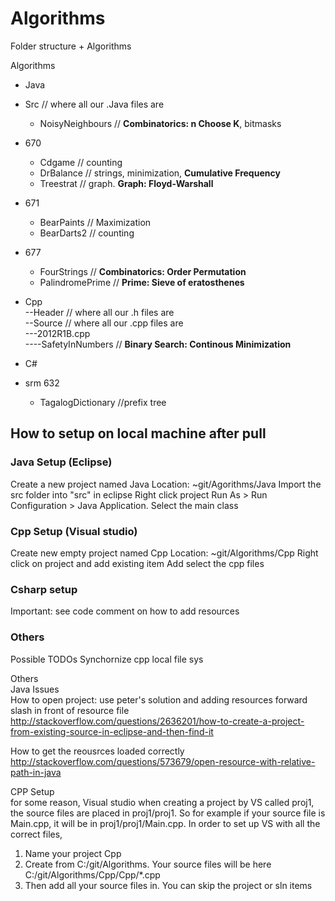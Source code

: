 # Algorithms

Folder structure + Algorithms

Algorithms  
* Java  
 * Src // where all our .Java files are  
   * NoisyNeighbours // **Combinatorics: n Choose K**, bitmasks    
 * 670  
   * Cdgame // counting  
    * DrBalance  // strings, minimization, __Cumulative Frequency__    
    * Treestrat  // graph. **Graph: Floyd-Warshall**    
 * 671  
   * BearPaints // Maximization  
    * BearDarts2  // counting  
 * 677  
   * FourStrings  // **Combinatorics: Order Permutation**  
    * PalindromePrime // **Prime: Sieve of eratosthenes**    
* Cpp  
--Header // where all our .h files are  
--Source // where all our .cpp files are  
---2012R1B.cpp  
----SafetyInNumbers // **Binary Search: Continous Minimization**   
  
* C#  
 * srm 632  
   * TagalogDictionary //prefix tree   

<h2>How to setup on local machine after pull</h2>  
  
<h3>Java Setup (Eclipse)</h3>  
Create a new project named Java  
Location: ~git/Agorithms/Java  
Import the src folder into "src" in eclipse  
Right click project Run As > Run Configuration > Java Application. Select the main class  
  
<h3>Cpp Setup (Visual studio)</h3>  
Create new empty project named Cpp  
Location: ~git/Algorithms/Cpp     
Right click on project and add existing item  
Add select the cpp files
  
<h3>Csharp setup</h3>  
Important: see code comment on how to add resources
  
  
<h3>Others</h3>
Possible TODOs  
Synchornize cpp local file sys  

Others  
Java Issues  
How to open project: use peter's solution and adding resources forward slash in front of resource file  
http://stackoverflow.com/questions/2636201/how-to-create-a-project-from-existing-source-in-eclipse-and-then-find-it  

How to get the reousrces loaded  correctly
http://stackoverflow.com/questions/573679/open-resource-with-relative-path-in-java  
  
CPP Setup  
for some reason, Visual studio when creating a project by VS called proj1, the source files are placed in proj1/proj1. So for example if your source file is Main.cpp, it will be in proj1/proj1/Main.cpp. In order to set up VS with all the correct files,   
1. Name your project Cpp  
2. Create from C:/git/Algorithms. Your source files will be here C:/git/Algorithms/Cpp/Cpp/*.cpp  
3. Then add all your source files in. You can skip the project or sln items  
  
  
